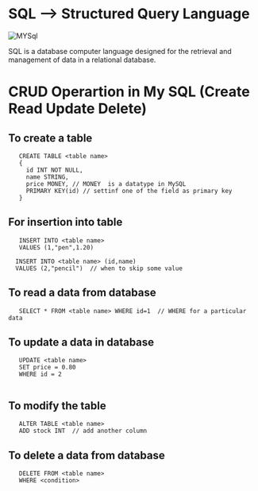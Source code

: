 # SQL --> Structured Query Language

<img alt="MYSql" src="https://img.shields.io/badge/-mySQL-orange?style=flat-square&logo=mysql&logoColor=white"/>

SQL is a database computer language designed for the retrieval and management of data in a relational database. 

# CRUD Operartion in My SQL (Create Read Update Delete)

 ## To create a table 
 
 ```
    CREATE TABLE <table name>
    {
      id INT NOT NULL,
      name STRING,
      price MONEY, // MONEY  is a datatype in MySQL
      PRIMARY KEY(id) // settinf one of the field as primary key
    }
 ```
 
 ## For insertion into table
 
 ```
    INSERT INTO <table name>
    VALUES (1,"pen",1.20)
 ```
 
 ```
   INSERT INTO <table name> (id,name)
   VALUES (2,"pencil")  // when to skip some value
 ```
 
 ## To read a data from database
 
 ```
    SELECT * FROM <table name> WHERE id=1  // WHERE for a particular data
 ``` 
 
 ## To update a data in database
 
 ```
    UPDATE <table name>
    SET price = 0.80
    WHERE id = 2
    
 ```
 
 ## To modify the table 
 
 ```
    ALTER TABLE <table name> 
    ADD stock INT  // add another column
 ```
 
 ## To delete a data from database
 
 ```
    DELETE FROM <table name>
    WHERE <condition>
 ```
 
